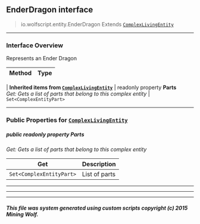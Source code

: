 ## EnderDragon __interface__

>io.wolfscript.entity.EnderDragon
>Extends [`ComplexLivingEntity`](ComplexLivingEntity.md)

---

### Interface Overview

Represents an Ender Dragon

Method | Type   
--- | :--- 
 |
__Inherited items from [`ComplexLivingEntity`](ComplexLivingEntity.md)__ |
 readonly property __Parts__ <br> _Get: Gets a list of parts that belong to this complex entity_ | `Set<ComplexEntityPart>`





---


### Public Properties for [`ComplexLivingEntity`](ComplexLivingEntity.md)

##### <a id='parts'></a>public  readonly property __Parts__

_Get: Gets a list of parts that belong to this complex entity_

Get | Description
--- | --- 
`Set<ComplexEntityPart>` | List of parts



---
---


---


##### This file was system generated using custom scripts copyright (c) 2015 Mining Wolf.
	

